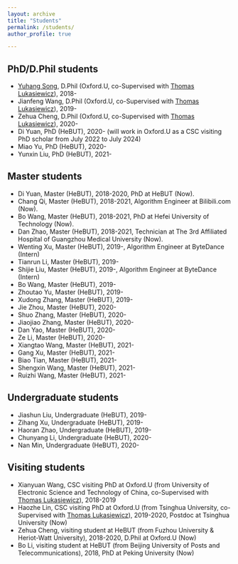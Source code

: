 ```yaml
---
layout: archive
title: "Students"
permalink: /students/
author_profile: true

---
```


**PhD/D.Phil students**  
------
-  [Yuhang Song](https://www.cs.ox.ac.uk/people/yuhang.song/), D.Phil (Oxford.U, co-Supervised with [Thomas Lukasiewicz](http://www.cs.ox.ac.uk/thomas.lukasiewicz/)), 2018-  
-  Jianfeng Wang, D.Phil (Oxford.U, co-Supervised with [Thomas Lukasiewicz](http://www.cs.ox.ac.uk/thomas.lukasiewicz/)), 2019- 
-  Zehua Cheng,  D.Phil (Oxford.U, co-Supervised with [Thomas Lukasiewicz](http://www.cs.ox.ac.uk/thomas.lukasiewicz/)), 2020- 
-  Di Yuan, PhD (HeBUT), 2020- (will work in Oxford.U as a CSC visiting PhD scholar from July 2022 to July 2024)  
-  Miao Yu, PhD (HeBUT), 2020-  
-  Yunxin Liu, PhD (HeBUT), 2021-  

**Master students**  
-----
-  Di Yuan, Master (HeBUT), 2018-2020, PhD at HeBUT (Now).
-  Chang Qi, Master (HeBUT), 2018-2021, Algorithm Engineer at Bilibili.com (Now). 
-  Bo Wang, Master (HeBUT), 2018-2021, PhD at Hefei University of Technology (Now).  
-  Dan Zhao, Master (HeBUT), 2018-2021, Technician at The 3rd Affiliated Hospital of Guangzhou Medical University (Now).  
-  Wenting Xu, Master (HeBUT), 2019-, Algorithm Engineer at ByteDance (Intern)
-  Tianrun Li, Master (HeBUT), 2019-   
-  Shijie Liu, Master (HeBUT), 2019-, Algorithm Engineer at ByteDance (Intern)
-  Bo Wang, Master (HeBUT), 2019-  
-  Zhoutao Yu, Master (HeBUT), 2019-
-  Xudong Zhang, Master (HeBUT), 2019-
-  Jie Zhou, Master (HeBUT), 2020-
-  Shuo Zhang, Master (HeBUT), 2020-
-  Jiaojiao Zhang, Master (HeBUT), 2020-
-  Dan Yao, Master (HeBUT), 2020-
-  Ze Li, Master (HeBUT), 2020-
-  Xiangtao Wang, Master (HeBUT), 2021-
-  Gang Xu, Master (HeBUT), 2021-
-  Biao Tian, Master (HeBUT), 2021-
-  Shengxin Wang, Master (HeBUT), 2021-
-  Ruizhi Wang, Master (HeBUT), 2021-

**Undergraduate students**  
-----
-  Jiashun Liu, Undergraduate (HeBUT), 2019-
-  Zihang Xu, Undergraduate (HeBUT), 2019-
-  Haoran Zhao, Undergraduate (HeBUT), 2019-
-  Chunyang Li, Undergraduate (HeBUT), 2020- 
-  Nan Min, Undergraduate (HeBUT), 2020- 


**Visiting students**  
-----
-  Xianyuan Wang, CSC visiting PhD at Oxford.U (from University of Electronic Science and Technology of China, co-Supervised with [Thomas Lukasiewicz](http://www.cs.ox.ac.uk/thomas.lukasiewicz/)), 2018-2019  
-  Haozhe Lin, CSC visiting PhD at Oxford.U (from Tsinghua University, co-Supervised with [Thomas Lukasiewicz](http://www.cs.ox.ac.uk/thomas.lukasiewicz/)), 2019-2020, Postdoc at Tsinghua University (Now)   
-  Zehua Cheng, visiting student at HeBUT (from Fuzhou University & Heriot-Watt University), 2018-2020, D.Phil at Oxford.U (Now)
-  Bo Li, visiting student at HeBUT (from Beijing University of Posts and Telecommunications), 2018, PhD at Peking University (Now)
